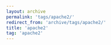 ```yaml
---
layout: archive
permalink: 'tags/apache2/'
redirect_from: 'archive/tags/apache2/'
title: 'apache2'
tag: 'apache2'
---
```

